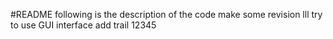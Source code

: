 #README
following is the description of the code
make some revision
lll
try to use GUI interface
add trail
12345